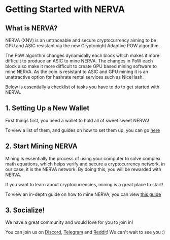 # Getting Started with NERVA

## What is NERVA?

NERVA (XNV) is an untraceable and secure cryptocurrency aiming to be GPU and ASIC resistant via the new Cryptonight Adaptive POW algorithm. 

The PoW algorithm changes dynamically each block which makes it more difficult to produce an ASIC to mine NERVA. The changes in PoW each block also make it more difficult to create GPU based mining software to mine NERVA. As the coin is resistant to ASIC and GPU mining it is an unattractive option for hashrate rental services such as NiceHash.


Below is essentially a checklist of tasks you have to do to get started with NERVA.

## 1. Setting Up a New Wallet<a name="new-wallet"></a>

First things first, you need a wallet to hold all of sweet sweet NERVA!

To view a list of them, and guides on how to set them up, you can go [here](../guides/wallets/Making-a-Wallet)

## 2. Start Mining NERVA<a name="mining"></a>

Mining is essentially the process of using your computer to solve complex math equations, which helps verify and secure a cryptocurrency network, in our case, it is the NERVA network. By doing this, you will be rewarded with NERVA.

If you want to learn about cryptocurrencies, mining is a great place to start!

To view an in-depth guide on how to mine NERVA, you can view [this guide](../guides/mining/Mining)

## 3. Socialize!<a name="socialize"></a>

We have a great community and would love for you to join in!

You can join us on [Discord](https://discord.gg/cTUwK5B), [Telegram](https://t.me/NervaXNV) and [Reddit](https://www.reddit.com/r/nerva/)! We can't wait to see you :)

